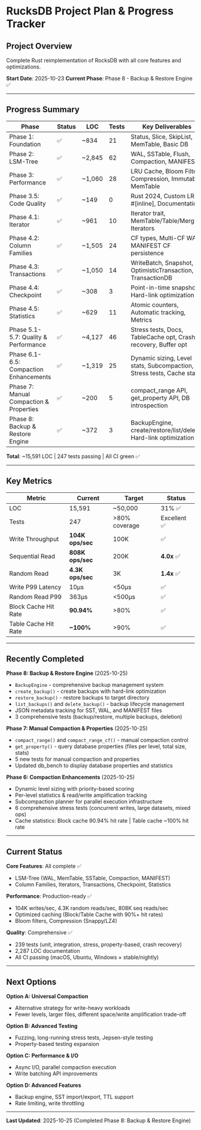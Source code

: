 # RucksDB Project Plan & Progress Tracker

## Project Overview

Complete Rust reimplementation of RocksDB with all core features and optimizations.

**Start Date**: 2025-10-23
**Current Phase**: Phase 8 - Backup & Restore Engine ✅

---

## Progress Summary

| Phase | Status | LOC | Tests | Key Deliverables |
|-------|--------|-----|-------|------------------|
| Phase 1: Foundation | ✅ | ~834 | 21 | Status, Slice, SkipList, MemTable, Basic DB |
| Phase 2: LSM-Tree | ✅ | ~2,845 | 62 | WAL, SSTable, Flush, Compaction, MANIFEST |
| Phase 3: Performance | ✅ | ~1,060 | 28 | LRU Cache, Bloom Filter, Compression, Immutable MemTable |
| Phase 3.5: Code Quality | ✅ | ~149 | 0 | Rust 2024, Custom LRU, #[inline], Documentation |
| Phase 4.1: Iterator | ✅ | ~961 | 10 | Iterator trait, MemTable/Table/Merging Iterators |
| Phase 4.2: Column Families | ✅ | ~1,505 | 24 | CF types, Multi-CF WAL, MANIFEST CF persistence |
| Phase 4.3: Transactions | ✅ | ~1,050 | 14 | WriteBatch, Snapshot, OptimisticTransaction, TransactionDB |
| Phase 4.4: Checkpoint | ✅ | ~308 | 3 | Point-in-time snapshots, Hard-link optimization |
| Phase 4.5: Statistics | ✅ | ~629 | 11 | Atomic counters, Automatic tracking, Metrics |
| Phase 5.1-5.7: Quality & Performance | ✅ | ~4,127 | 46 | Stress tests, Docs, TableCache opt, Crash recovery, Buffer opt |
| Phase 6.1-6.5: Compaction Enhancements | ✅ | ~1,319 | 25 | Dynamic sizing, Level stats, Subcompaction, Stress tests, Cache stats |
| Phase 7: Manual Compaction & Properties | ✅ | ~200 | 5 | compact_range API, get_property API, DB introspection |
| Phase 8: Backup & Restore Engine | ✅ | ~372 | 3 | BackupEngine, create/restore/list/delete, Hard-link optimization |

**Total**: ~15,591 LOC | 247 tests passing | All CI green ✅

---

## Key Metrics

| Metric | Current | Target | Status |
|--------|---------|--------|--------|
| LOC | 15,591 | ~50,000 | 31% ✅ |
| Tests | 247 | >80% coverage | Excellent ✅ |
| Write Throughput | **104K ops/sec** | 100K | ✅ |
| Sequential Read | **808K ops/sec** | 200K | **4.0x** ✅ |
| Random Read | **4.3K ops/sec** | 3K | **1.4x** ✅ |
| Write P99 Latency | 10μs | <50μs | ✅ |
| Random Read P99 | 363μs | <500μs | ✅ |
| Block Cache Hit Rate | **90.94%** | >80% | ✅ |
| Table Cache Hit Rate | **~100%** | >90% | ✅ |

---

## Recently Completed

**Phase 8: Backup & Restore Engine** (2025-10-25)
- `BackupEngine` - comprehensive backup management system
- `create_backup()` - create backups with hard-link optimization
- `restore_backup()` - restore backups to target directory
- `list_backups()` and `delete_backup()` - backup lifecycle management
- JSON metadata tracking for SST, WAL, and MANIFEST files
- 3 comprehensive tests (backup/restore, multiple backups, deletion)

**Phase 7: Manual Compaction & Properties** (2025-10-25)
- `compact_range()` and `compact_range_cf()` - manual compaction control
- `get_property()` - query database properties (files per level, total size, stats)
- 5 new tests for manual compaction and properties
- Updated db_bench to display database properties and statistics

**Phase 6: Compaction Enhancements** (2025-10-25)
- Dynamic level sizing with priority-based scoring
- Per-level statistics & read/write amplification tracking
- Subcompaction planner for parallel execution infrastructure
- 6 comprehensive stress tests (concurrent writes, large datasets, mixed ops)
- Cache statistics: Block cache 90.94% hit rate | Table cache ~100% hit rate

---

## Current Status

**Core Features**: All complete ✅
- LSM-Tree (WAL, MemTable, SSTable, Compaction, MANIFEST)
- Column Families, Iterators, Transactions, Checkpoint, Statistics

**Performance**: Production-ready ✅
- 104K writes/sec, 4.3K random reads/sec, 808K seq reads/sec
- Optimized caching (Block/Table Cache with 90%+ hit rates)
- Bloom filters, Compression (Snappy/LZ4)

**Quality**: Comprehensive ✅
- 239 tests (unit, integration, stress, property-based, crash recovery)
- 2,287 LOC documentation
- All CI passing (macOS, Ubuntu, Windows × stable/nightly)

---

## Next Options

**Option A: Universal Compaction**
- Alternative strategy for write-heavy workloads
- Fewer levels, larger files, different space/write amplification trade-off

**Option B: Advanced Testing**
- Fuzzing, long-running stress tests, Jepsen-style testing
- Property-based testing expansion

**Option C: Performance & I/O**
- Async I/O, parallel compaction execution
- Write batching API improvements

**Option D: Advanced Features**
- Backup engine, SST import/export, TTL support
- Rate limiting, write throttling

---

**Last Updated**: 2025-10-25 (Completed Phase 8: Backup & Restore Engine)
